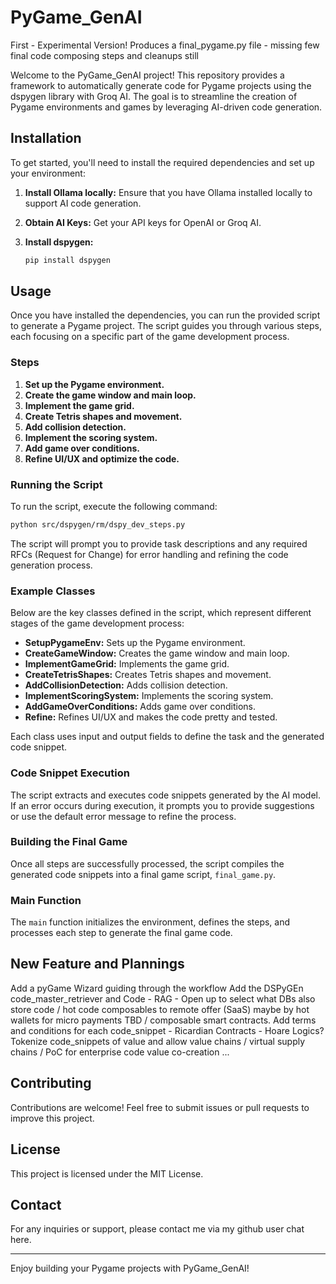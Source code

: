 # PyGame_GenAI

First - Experimental Version!
Produces a final_pygame.py file - missing few final code composing steps and cleanups still

Welcome to the PyGame_GenAI project! This repository provides a framework to automatically generate code for Pygame projects using the dspygen library with Groq AI. The goal is to streamline the creation of Pygame environments and games by leveraging AI-driven code generation.

## Installation

To get started, you'll need to install the required dependencies and set up your environment:

1. **Install Ollama locally:**
   Ensure that you have Ollama installed locally to support AI code generation.

2. **Obtain AI Keys:**
   Get your API keys for OpenAI or Groq AI.

3. **Install dspygen:**
   ```bash
   pip install dspygen
   ```

## Usage

Once you have installed the dependencies, you can run the provided script to generate a Pygame project. The script guides you through various steps, each focusing on a specific part of the game development process.

### Steps

1. **Set up the Pygame environment.**
2. **Create the game window and main loop.**
3. **Implement the game grid.**
4. **Create Tetris shapes and movement.**
5. **Add collision detection.**
6. **Implement the scoring system.**
7. **Add game over conditions.**
8. **Refine UI/UX and optimize the code.**

### Running the Script

To run the script, execute the following command:

```bash
python src/dspygen/rm/dspy_dev_steps.py
```

The script will prompt you to provide task descriptions and any required RFCs (Request for Change) for error handling and refining the code generation process.

### Example Classes

Below are the key classes defined in the script, which represent different stages of the game development process:

- **SetupPygameEnv:** Sets up the Pygame environment.
- **CreateGameWindow:** Creates the game window and main loop.
- **ImplementGameGrid:** Implements the game grid.
- **CreateTetrisShapes:** Creates Tetris shapes and movement.
- **AddCollisionDetection:** Adds collision detection.
- **ImplementScoringSystem:** Implements the scoring system.
- **AddGameOverConditions:** Adds game over conditions.
- **Refine:** Refines UI/UX and makes the code pretty and tested.

Each class uses input and output fields to define the task and the generated code snippet.

### Code Snippet Execution

The script extracts and executes code snippets generated by the AI model. If an error occurs during execution, it prompts you to provide suggestions or use the default error message to refine the process.

### Building the Final Game

Once all steps are successfully processed, the script compiles the generated code snippets into a final game script, `final_game.py`.

### Main Function

The `main` function initializes the environment, defines the steps, and processes each step to generate the final game code.

## New Feature and Plannings

Add a pyGame Wizard guiding through the workflow
Add the DSPyGEn code_master_retriever and Code - RAG - Open up to select what DBs also store code / hot code composables to remote offer (SaaS) maybe by hot wallets for micro payments TBD / composable smart contracts. 
Add terms and conditions for each code_snippet - Ricardian Contracts - Hoare Logics?
Tokenize code_snippets of value and allow value chains / virtual supply chains / PoC for enterprise code value co-creation ...

## Contributing

Contributions are welcome! Feel free to submit issues or pull requests to improve this project.

## License

This project is licensed under the MIT License.

## Contact

For any inquiries or support, please contact me via my github user chat here.

---

Enjoy building your Pygame projects with PyGame_GenAI!